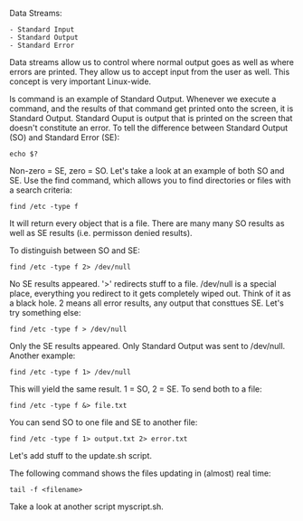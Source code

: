 Data Streams:

	- Standard Input
	- Standard Output
	- Standard Error

Data streams allow us to control where normal output goes as well as where 
errors are printed. They allow us to accept input from the user as well. This
concept is very important Linux-wide.

ls command is an example of Standard Output. Whenever we execute a command, and
the results of that command get printed onto the screen, it is Standard Output.
Standard Ouput is output that is printed on the screen that doesn't constitute
an error. To tell the difference between Standard Output (SO) and Standard Error
(SE):

    echo $?

Non-zero = SE, zero = SO. Let's take a look at an example of both SO and SE. Use
the find command, which allows you to find directories or files with a search
criteria:

    find /etc -type f 

It will return every object that is a file. There are many many SO results as
well as SE results (i.e. permisson denied results). 

To distinguish between SO and SE:

    find /etc -type f 2> /dev/null

No SE results appeared. '>' redirects stuff to a file. /dev/null is a special
place, everything you redirect to it gets completely wiped out. Think of it as a
black hole. 2 means all error results, any output that consttues SE. Let's try
something else:

    find /etc -type f > /dev/null

Only the SE results appeared. Only Standard Output was sent to /dev/null. 
Another example:

    find /etc -type f 1> /dev/null

This will yield the same result. 1 = SO, 2 = SE. To send both to a file:

    find /etc -type f &> file.txt

You can send SO to one file and SE to another file:

    find /etc -type f 1> output.txt 2> error.txt

Let's add stuff to the update.sh script.

The following command shows the files updating in (almost) real time:

	tail -f <filename>

Take a look at another script myscript.sh.

